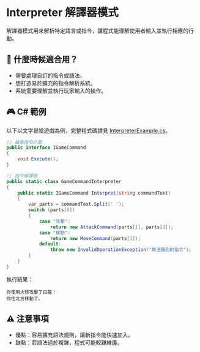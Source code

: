 # Interpreter 解譯器模式

解譯器模式用來解析特定語言或指令，讓程式能理解使用者輸入並執行相應的行動。

## 🤔 什麼時候適合用？

- 需要處理自訂的指令或語法。
- 想打造易於擴充的指令解析系統。
- 系統需要理解並執行玩家輸入的操作。

## 🎮 C# 範例

以下以文字冒險遊戲為例，完整程式碼請見 [InterpreterExample.cs](InterpreterExample.cs)。

```csharp
// 抽象指令介面
public interface IGameCommand
{
    void Execute();
}
```

```csharp
// 指令解譯器
public static class GameCommandInterpreter
{
    public static IGameCommand Interpret(string commandText)
    {
        var parts = commandText.Split(' ');
        switch (parts[0])
        {
            case "攻擊":
                return new AttackCommand(parts[1], parts[3]);
            case "移動":
                return new MoveCommand(parts[1]);
            default:
                throw new InvalidOperationException("無法識別的指令");
        }
    }
}
```

執行結果：

```
你使用火球攻擊了巨龍！
你往北方移動了。
```

## ⚠️ 注意事項

- 優點：容易擴充語法規則，讓新指令能快速加入。
- 缺點：若語法過於複雜，程式可能較難維護。
